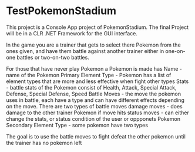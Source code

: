 # TestPokemonStadium

This project is a Console App project of PokemonStadium. 
The final Project will be  in a CLR .NET Framework for the GUI interface.

In the game you are a trainer that gets to select there Pokemon from the ones given,
and have them battle against another trainer either in one-on-one battles or two-on-two battles.

For those that have never play Pokemon a Pokemon is made has
Name - name of the Pokemon 
Primary Element Type - Pokemon has a list of element types that are more and less effective when fight other types
Stats - battle stats of the Pokemon consist of Health, Attack, Special Attack, Defense, Special Defense, Speed
Battle Moves - the move the pokemon uses in battle, each have a type and can have different effects depending on the move. There are two types of battle moves
               damage moves - does damage to the other trainer Pokemon if move hits
               status moves - can either change the stats, or status condition of the user or oppponets Pokemon
Secondary Element Type - some pokemon have two types

The goal is to use the battle moves to fight defeat the other pokemon until the trainer has no pokemon left
